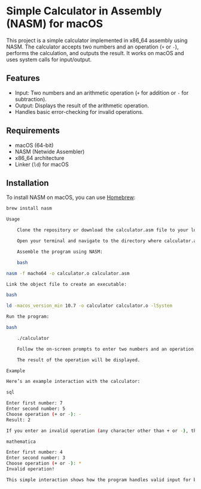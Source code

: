 # Simple Calculator in Assembly (NASM) for macOS

This project is a simple calculator implemented in x86_64 assembly using NASM. The calculator accepts two numbers and an operation (`+` or `-`), performs the calculation, and outputs the result. It works on macOS and uses system calls for input/output.

## Features

- Input: Two numbers and an arithmetic operation (`+` for addition or `-` for subtraction).
- Output: Displays the result of the arithmetic operation.
- Handles basic error-checking for invalid operations.

## Requirements

- macOS (64-bit)
- NASM (Netwide Assembler)
- x86_64 architecture
- Linker (`ld`) for macOS

## Installation

To install NASM on macOS, you can use [Homebrew](https://brew.sh/):

```bash
brew install nasm

Usage

    Clone the repository or download the calculator.asm file to your local machine.

    Open your terminal and navigate to the directory where calculator.asm is located.

    Assemble the program using NASM:

    bash

nasm -f macho64 -o calculator.o calculator.asm

Link the object file to create an executable:

bash

ld -macos_version_min 10.7 -o calculator calculator.o -lSystem

Run the program:

bash

    ./calculator

    Follow the on-screen prompts to enter two numbers and an operation (+ or -).

    The result of the operation will be displayed.

Example

Here’s an example interaction with the calculator:

sql

Enter first number: 7
Enter second number: 5
Choose operation (+ or -): -
Result: 2

If you enter an invalid operation (any character other than + or -), the program will display an error message:

mathematica

Enter first number: 4
Enter second number: 3
Choose operation (+ or -): *
Invalid operation!

This simple interaction shows how the program handles valid input for basic arithmetic and manages invalid operations.
